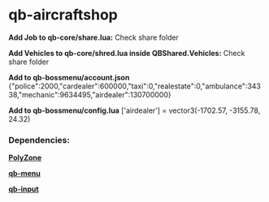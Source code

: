 # qb-aircraftshop

**Add Job to qb-core/share.lua:**
Check share folder

**Add Vehicles to qb-core/shred.lua inside QBShared.Vehicles:**
Check share folder

**Add to qb-bossmenu/account.json**
{"police":2000,"cardealer":600000,"taxi":0,"realestate":0,"ambulance":34338,"mechanic":9634495,"airdealer":130700000}

**Add to qb-bossmenu/config.lua**
['airdealer'] = vector3(-1702.57, -3155.78, 24.32)

### Dependencies:

**[PolyZone](https://github.com/qbcore-framework/PolyZone)**

**[qb-menu](https://github.com/qbcore-framework/qb-menu)**

**[qb-input](https://github.com/qbcore-framework/qb-input)**
